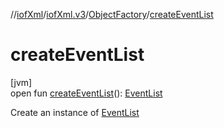 //[iofXml](../../../index.md)/[iofXml.v3](../index.md)/[ObjectFactory](index.md)/[createEventList](create-event-list.md)

# createEventList

[jvm]\
open fun [createEventList](create-event-list.md)(): [EventList](../-event-list/index.md)

Create an instance of [EventList](../-event-list/index.md)
